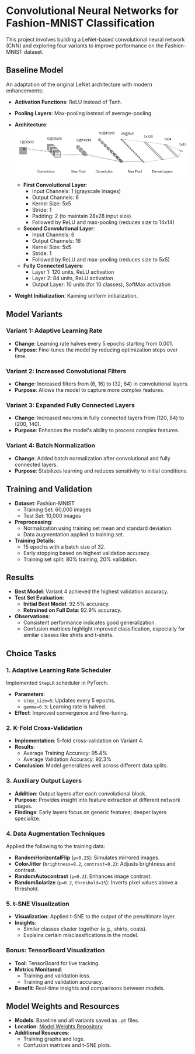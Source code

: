 # Convolutional Neural Networks for Fashion-MNIST Classification

This project involves building a LeNet-based convolutional neural network (CNN) and exploring four variants to improve performance on the Fashion-MNIST dataset.

## Baseline Model

An adaptation of the original LeNet architecture with modern enhancements:

- **Activation Functions**: ReLU instead of Tanh.
- **Pooling Layers**: Max-pooling instead of average-pooling.
- **Architecture**:
![BaselineModel](./architectures/images/model_1.png)

  - **First Convolutional Layer**:
    - Input Channels: 1 (grayscale images)
    - Output Channels: 6
    - Kernel Size: 5x5
    - Stride: 1
    - Padding: 2 (to maintain 28x28 input size)
    - Followed by ReLU and max-pooling (reduces size to 14x14)
  - **Second Convolutional Layer**:
    - Input Channels: 6
    - Output Channels: 16
    - Kernel Size: 5x5
    - Stride: 1
    - Followed by ReLU and max-pooling (reduces size to 5x5)
  - **Fully Connected Layers**:
    - Layer 1: 120 units, ReLU activation
    - Layer 2: 84 units, ReLU activation
    - Output Layer: 10 units (for 10 classes), SoftMax activation
- **Weight Initialization**: Kaiming uniform initialization.

## Model Variants

### Variant 1: Adaptive Learning Rate

- **Change**: Learning rate halves every 5 epochs starting from 0.001.
- **Purpose**: Fine-tunes the model by reducing optimization steps over time.

### Variant 2: Increased Convolutional Filters

- **Change**: Increased filters from (6, 16) to (32, 64) in convolutional layers.
- **Purpose**: Allows the model to capture more complex features.

### Variant 3: Expanded Fully Connected Layers

- **Change**: Increased neurons in fully connected layers from (120, 84) to (200, 140).
- **Purpose**: Enhances the model's ability to process complex features.

### Variant 4: Batch Normalization

- **Change**: Added batch normalization after convolutional and fully connected layers.
- **Purpose**: Stabilizes learning and reduces sensitivity to initial conditions.

## Training and Validation

- **Dataset**: Fashion-MNIST
  - Training Set: 60,000 images
  - Test Set: 10,000 images
- **Preprocessing**:
  - Normalization using training set mean and standard deviation.
  - Data augmentation applied to training set.
- **Training Details**:
  - 15 epochs with a batch size of 32.
  - Early stopping based on highest validation accuracy.
  - Training set split: 80% training, 20% validation.

## Results


- **Best Model**: Variant 4 achieved the highest validation accuracy.
- **Test Set Evaluation**:
  - **Initial Best Model**: 92.5% accuracy.
  - **Retrained on Full Data**: 92.9% accuracy.
- **Observations**:
  - Consistent performance indicates good generalization.
  - Confusion matrices highlight improved classification, especially for similar classes like shirts and t-shirts.

## Choice Tasks

### 1. Adaptive Learning Rate Scheduler

Implemented `StepLR` scheduler in PyTorch:

- **Parameters**:
  - `step_size=5`: Updates every 5 epochs.
  - `gamma=0.5`: Learning rate is halved.
- **Effect**: Improved convergence and fine-tuning.

### 2. K-Fold Cross-Validation

- **Implementation**: 5-fold cross-validation on Variant 4.
- **Results**:
  - Average Training Accuracy: 95.4%
  - Average Validation Accuracy: 92.3%
- **Conclusion**: Model generalizes well across different data splits.

### 3. Auxiliary Output Layers

- **Addition**: Output layers after each convolutional block.
- **Purpose**: Provides insight into feature extraction at different network stages.
- **Findings**: Early layers focus on generic features; deeper layers specialize.

### 4. Data Augmentation Techniques

Applied the following to the training data:

- **RandomHorizontalFlip** (`p=0.25`): Simulates mirrored images.
- **ColorJitter** (`brightness=0.2`, `contrast=0.2`): Adjusts brightness and contrast.
- **RandomAutocontrast** (`p=0.2`): Enhances image contrast.
- **RandomSolarize** (`p=0.2`, `threshold=15`): Inverts pixel values above a threshold.

### 5. t-SNE Visualization

- **Visualization**: Applied t-SNE to the output of the penultimate layer.
- **Insights**:
  - Similar classes cluster together (e.g., shirts, coats).
  - Explains certain misclassifications in the model.

### Bonus: TensorBoard Visualization

- **Tool**: TensorBoard for live tracking.
- **Metrics Monitored**:
  - Training and validation loss.
  - Training and validation accuracy.
- **Benefit**: Real-time insights and comparisons between models.

## Model Weights and Resources

- **Models**: Baseline and all variants saved as `.pt` files.
- **Location**: [Model Weights Repository](https://github.com/ChristosP1/Convolutional-neural-networks/tree/main/models)
- **Additional Resources**:
  - Training graphs and logs.
  - Confusion matrices and t-SNE plots.
